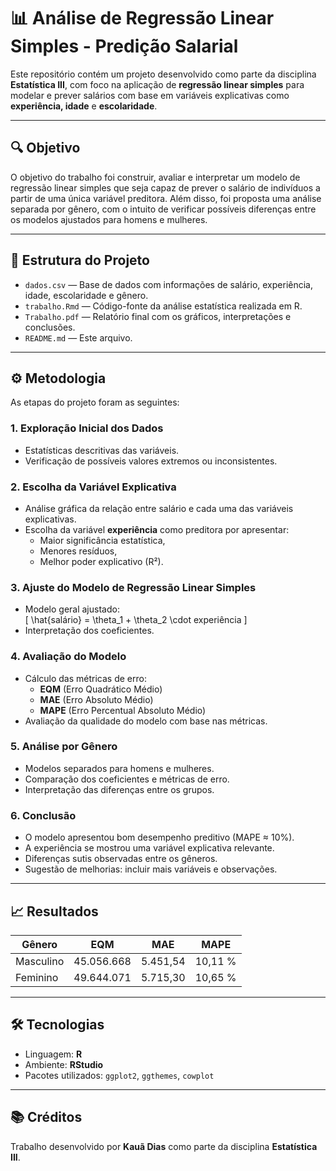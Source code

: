# 📊 Análise de Regressão Linear Simples - Predição Salarial

Este repositório contém um projeto desenvolvido como parte da disciplina **Estatística III**, com foco na aplicação de **regressão linear simples** para modelar e prever salários com base em variáveis explicativas como **experiência, idade** e **escolaridade**.

---

## 🔍 Objetivo

O objetivo do trabalho foi construir, avaliar e interpretar um modelo de regressão linear simples que seja capaz de prever o salário de indivíduos a partir de uma única variável preditora. Além disso, foi proposta uma análise separada por gênero, com o intuito de verificar possíveis diferenças entre os modelos ajustados para homens e mulheres.

---

## 📁 Estrutura do Projeto

- `dados.csv` — Base de dados com informações de salário, experiência, idade, escolaridade e gênero.
- `trabalho.Rmd` — Código-fonte da análise estatística realizada em R.
- `Trabalho.pdf` — Relatório final com os gráficos, interpretações e conclusões.
- `README.md` — Este arquivo.

---

## ⚙️ Metodologia

As etapas do projeto foram as seguintes:

### 1. Exploração Inicial dos Dados  
- Estatísticas descritivas das variáveis.
- Verificação de possíveis valores extremos ou inconsistentes.

### 2. Escolha da Variável Explicativa  
- Análise gráfica da relação entre salário e cada uma das variáveis explicativas.
- Escolha da variável **experiência** como preditora por apresentar:
  - Maior significância estatística,
  - Menores resíduos,
  - Melhor poder explicativo (R²).

### 3. Ajuste do Modelo de Regressão Linear Simples  
- Modelo geral ajustado:  
  \[
  \hat{salário} = \theta_1 + \theta_2 \cdot experiência
  \]
- Interpretação dos coeficientes.

### 4. Avaliação do Modelo  
- Cálculo das métricas de erro:
  - **EQM** (Erro Quadrático Médio)
  - **MAE** (Erro Absoluto Médio)
  - **MAPE** (Erro Percentual Absoluto Médio)
- Avaliação da qualidade do modelo com base nas métricas.

### 5. Análise por Gênero  
- Modelos separados para homens e mulheres.
- Comparação dos coeficientes e métricas de erro.
- Interpretação das diferenças entre os grupos.

### 6. Conclusão  
- O modelo apresentou bom desempenho preditivo (MAPE ≈ 10%).
- A experiência se mostrou uma variável explicativa relevante.
- Diferenças sutis observadas entre os gêneros.
- Sugestão de melhorias: incluir mais variáveis e observações.

---

## 📈 Resultados

| Gênero    | EQM       | MAE       | MAPE    |
|-----------|-----------|-----------|---------|
| Masculino | 45.056.668 | 5.451,54 | 10,11 % |
| Feminino  | 49.644.071 | 5.715,30 | 10,65 % |

---

## 🛠️ Tecnologias

- Linguagem: **R**
- Ambiente: **RStudio**
- Pacotes utilizados: `ggplot2`, `ggthemes`, `cowplot`

---

## 📚 Créditos

Trabalho desenvolvido por **Kauã Dias** como parte da disciplina **Estatística III**.